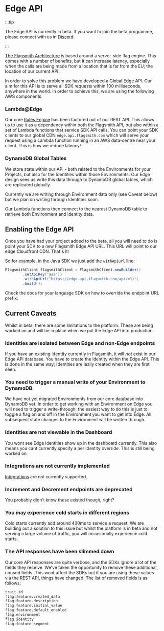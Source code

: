 # Edge API

:::tip

The Edge API is currently in beta. If you want to join the beta programme, please connect with us in
[Discord](https://discord.gg/hFhxNtXzgm).

:::

[The Flagsmith Architecture](/advanced-use/integration-approaches#flags-are-evaluated-server-side) is based around a
server-side flag engine. This comes with a number of benefits, but it can increase latency, especially when the calls
are being made from a location that is far from the EU; the location of our current API.

In order to solve this problem we have developed a Global Edge API. Our aim for this API is to serve all SDK requests
within 100 milliseconds, anywhere in the world. In order to achieve this, we are using the following AWS components.

### Lambda@Edge

Our core [Rules Engine](https://github.com/Flagsmith/flagsmith-engine) has been factored out of our REST API. This
allows us to use it as a dependency within both the Flagsmith API, but also within a set of Lambda functions that
service SDK API calls. You can point your SDK clients to our global CDN `edge.api.flagsmith.com` which will serve your
request using a Lambda function running in an AWS data-centre near your client. This is how we reduce latency!

### DynamoDB Global Tables

We store state within our API - both related to the Environments for your Projects, but also for the Identities within
those Environments. Our Edge design sees us write this data through to DynamoDB global tables, which are replicated
globally.

Currently we are writing through Environment data only (see Caveat below) but we plan on writing through Identities
soon.

Our Lambda functions then connect to the nearest DynamoDB table to retrieve both Environment and Identity data.

## Enabling the Edge API

Once you have had your project added to the beta, all you will need to do is point your SDK to a new Flagsmith Edge API
URL. This URL will point to our edge Cloudfront CDN. That's it!

So for example, in the Java SDK we just add the `withApiUrl` line:

```java
FlagsmithClient flagsmithClient = FlagsmithClient.newBuilder()
        .setApiKey("aaa"))
        .withApiUrl("https://edge.api.flagsmith.com/api/v1/")
        .build();
```

Check the docs for your language SDK on how to override the endpoint URL prefix.

## Current Caveats

Whilst in beta, there are some limitations to the platform. These are being worked on and will be in place when we put
the Edge API into production.

### Identities are isolated between Edge and non-Edge endpoints

If you have an existing Identity currently in Flagsmith, it will _not_ exist in our Edge API database. You have to
create the Identity within the Edge API. This is done in the same way; Identities are lazily created when they are first
seen.

### You need to trigger a manual write of your Environment to DynamoDB

We have not yet migrated Environments from our core database into DynamoDB yet. In order to get working with an
Environment on Edge you will need to trigger a write-through; the easiest way to do this is just to toggle a flag on and
off in the Environment you want to get into Edge. All subsequent state changes to the Environment will be written
through.

### Identities are not viewable in the Dashboard

You wont see Edge Identities show up in the dashboard currently. This also means you cant currently specify a per
Identity override. This is still being worked on.

### Integrations are not currently implemented

[Integrations](/integrations/overview.md) are not currently supported.

### Increment and Decrement endpoints are deprecated

You probably didn't know these existed though, right?

### You may experience cold starts in different regions

Cold starts currently add around 400ms to service a request. We are building out a solution to this issue but whilst the
platform is in beta and not serving a large volume of traffic, you will occasionally experience cold starts.

### The API responses have been slimmed down

Our core API responses are quite verbose, and the SDKs ignore a lot of the fields they receive. We've taken the
opportunity to remove these additional, unused fields. This wont affect the SDKs but if you are using these values via
the REST API, things have changed. The list of removed fields is as follows:

```txt
trait.id
flag.feature.created_data
flag.feature.description
flag.feature.initial_value
flag.feature.default_enabled
flag.environment
flag.identity
flag.feature_segment
```
